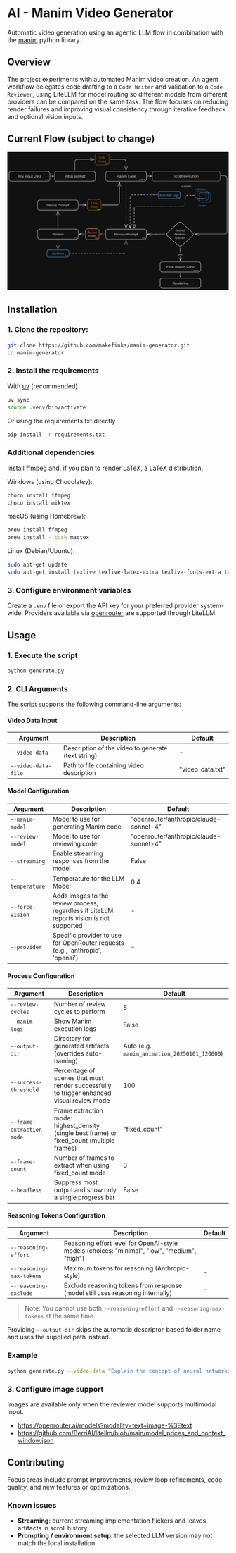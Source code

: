 # AI - Manim Video Generator

Automatic video generation using an agentic LLM flow in combination with the [manim](https://www.manim.community/) python library.

## Overview

The project experiments with automated Manim video creation. An agent workflow delegates code drafting to a `Code Writer` and validation to a `Code Reviewer`, using LiteLLM for model routing so different models from different providers can be compared on the same task. The flow focuses on reducing render failures and improving visual consistency through iterative feedback and optional vision inputs.

## Current Flow (subject to change)

![Creation flow](images/flow.png)

## Installation

### 1. Clone the repository:

```bash
git clone https://github.com/makefinks/manim-generator.git
cd manim-generator
```

### 2. Install the requirements

With [uv](https://github.com/astral-sh/uv) (recommended)

```bash
uv sync
source .venv/bin/activate
```

Or using the requirements.txt directly

```bash
pip install -r requirements.txt
```

### Additional dependencies

Install ffmpeg and, if you plan to render LaTeX, a LaTeX distribution.

Windows (using Chocolatey):

```bash
choco install ffmpeg
choco install miktex
```

macOS (using Homebrew):

```bash
brew install ffmpeg
brew install --cask mactex
```

Linux (Debian/Ubuntu):

```bash
sudo apt-get update
sudo apt-get install texlive texlive-latex-extra texlive-fonts-extra texlive-science
```

### 3. Configure environment variables

Create a `.env` file or export the API key for your preferred provider system-wide. Providers available via [openrouter](https://openrouter.ai/) are supported through LiteLLM.

## Usage

### 1. Execute the script

```bash
python generate.py
```

### 2. CLI Arguments

The script supports the following command-line arguments:

#### Video Data Input

| Argument              | Description                                        | Default          |
| --------------------- | -------------------------------------------------- | ---------------- |
| `--video-data`        | Description of the video to generate (text string) | -                |
| `--video-data-file`   | Path to file containing video description          | "video_data.txt" |

#### Model Configuration

| Argument           | Description                                                                              | Default                                |
| ------------------ | ---------------------------------------------------------------------------------------- | -------------------------------------- |
| `--manim-model`    | Model to use for generating Manim code                                                   | "openrouter/anthropic/claude-sonnet-4" |
| `--review-model`   | Model to use for reviewing code                                                          | "openrouter/anthropic/claude-sonnet-4" |
| `--streaming`      | Enable streaming responses from the model                                                | False                                  |
| `--temperature`    | Temperature for the LLM Model                                                            | 0.4                                    |
| `--force-vision`   | Adds images to the review process, regardless if LiteLLM reports vision is not supported | -                                      |
| `--provider`       | Specific provider to use for OpenRouter requests (e.g., 'anthropic', 'openai')           | -                                      |

#### Process Configuration

| Argument                    | Description                                                                                 | Default                                        |
| --------------------------- | ------------------------------------------------------------------------------------------- | ---------------------------------------------- |
| `--review-cycles`           | Number of review cycles to perform                                                          | 5                                              |
| `--manim-logs`              | Show Manim execution logs                                                                   | False                                          |
| `--output-dir`              | Directory for generated artifacts (overrides auto-naming)                                   | Auto (e.g., `manim_animation_20250101_120000`) |
| `--success-threshold`       | Percentage of scenes that must render successfully to trigger enhanced visual review mode   | 100                                            |
| `--frame-extraction-mode`   | Frame extraction mode: highest_density (single best frame) or fixed_count (multiple frames) | "fixed_count"                                  |
| `--frame-count`             | Number of frames to extract when using fixed_count mode                                     | 3                                              |
| `--headless`                | Suppress most output and show only a single progress bar                                    | False                                          |

#### Reasoning Tokens Configuration

| Argument                   | Description                                                                                  | Default |
| -------------------------- | -------------------------------------------------------------------------------------------- | ------- |
| `--reasoning-effort`       | Reasoning effort level for OpenAI-style models (choices: "minimal", "low", "medium", "high") | -       |
| `--reasoning-max-tokens`   | Maximum tokens for reasoning (Anthropic-style)                                               | -       |
| `--reasoning-exclude`      | Exclude reasoning tokens from response (model still uses reasoning internally)               | -       |

> Note: You cannot use both `--reasoning-effort` and `--reasoning-max-tokens` at the same time.

Providing `--output-dir` skips the automatic descriptor-based folder name and uses the supplied path instead.

### Example

```bash
python generate.py --video-data "Explain the concept of neural networks with visual examples" --manim-model "openrouter/anthropic/claude-sonnet-4" --review-model "openrouter/anthropic/claude-sonnet-4" --review-cycles 3
```

### 3. Configure image support

Images are available only when the reviewer model supports multimodal input.

- https://openrouter.ai/models?modality=text+image-%3Etext
- https://github.com/BerriAI/litellm/blob/main/model_prices_and_context_window.json

## Contributing

Focus areas include prompt improvements, review loop refinements, code quality, and new features or optimizations.

### Known issues

- **Streaming**: current streaming implementation flickers and leaves artifacts in scroll history.
- **Prompting / environment setup**: the selected LLM version may not match the local installation.
